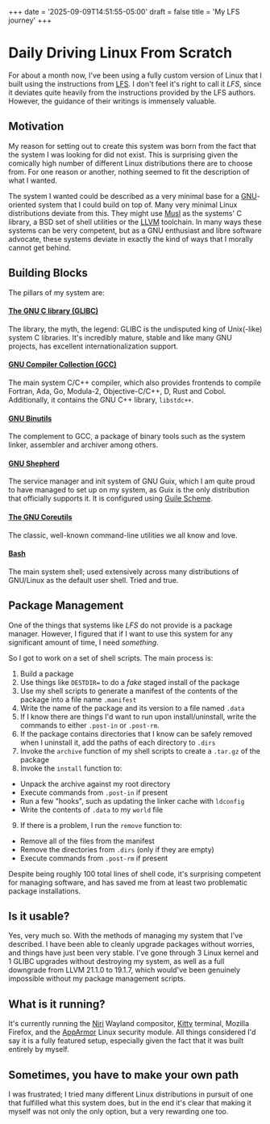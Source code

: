 +++
date = '2025-09-09T14:51:55-05:00'
draft = false
title = 'My LFS journey'
+++

Daily Driving Linux From Scratch
================================

For about a month now, I've been using a fully custom version of Linux
that I built using the instructions from [LFS](https://linuxfromscratch.org).
I don't feel it's right to call it *LFS*, since it deviates quite heavily from
the instructions provided by the LFS authors. However, the guidance of their writings
is immensely valuable.

Motivation
----------

My reason for setting out to create this system was born from the fact that the system I
was looking for did not exist. This is surprising given the comically high number of different
Linux distributions there are to choose from. For one reason or another, nothing seemed to fit
the description of what I wanted.

The system I wanted could be described as a very minimal base for a [GNU](https://gnu.org)-oriented system
that I could build on top of. Many very minimal Linux distributions deviate from this. They might use
[Musl](https://musl-libc.org) as the systems' C library, a BSD set of shell utilities or the [LLVM](https://llvm.org) toolchain.
In many ways these systems can be very competent, but as a GNU enthusiast and libre software advocate, these
systems deviate in exactly the kind of ways that I morally cannot get behind.

Building Blocks
---------------

The pillars of my system are:

#### [The GNU C library (GLIBC)](https://sourceware.org/glibc)
The library, the myth, the legend: GLIBC is the undisputed king
of Unix(-like) system C libraries. It's incredibly mature, stable
and like many GNU projects, has excellent internationalization support.

#### [GNU Compiler Collection (GCC)](https://gcc.gnu.org)
The main system C/C++ compiler, which also provides frontends to compile
Fortran, Ada, Go, Modula-2, Objective-C/C++, D, Rust and Cobol. Additionally,
it contains the GNU C++ library, `libstdc++`.

#### [GNU Binutils](https://sourceware.org/binutils)
The complement to GCC, a package of binary tools such as the system
linker, assembler and archiver among others.

#### [GNU Shepherd](https://gnu.org/software/shepherd)
The service manager and init system of GNU Guix, which I am quite proud
to have managed to set up on my system, as Guix is the only distribution
that officially supports it. It is configured using [Guile Scheme](https://gnu.org/software/guile).

#### [The GNU Coreutils](https://gnu.org/software/coreutils)
The classic, well-known command-line utilities we all know and love.

#### [Bash](https://gnu.org/software/bash)
The main system shell; used extensively across many distributions of
GNU/Linux as the default user shell. Tried and true.

Package Management
------------------

One of the things that systems like *LFS* do not provide is a package manager.
However, I figured that if I want to use this system for any significant amount of
time, I need *something*.

So I got to work on a set of shell scripts. The main process is:

1. Build a package
2. Use things like `DESTDIR=` to do a *fake* staged install of the package
3. Use my shell scripts to generate a manifest of the contents of the package
   into a file name `.manifest`
4. Write the name of the package and its version to a file named `.data`
5. If I know there are things I'd want to run upon install/uninstall,
   write the commands to either `.post-in` or `.post-rm`.
6. If the package contains directories that I know can be safely removed when I
   uninstall it, add the paths of each directory to `.dirs`
7. Invoke the `archive` function of my shell scripts to create a
   `.tar.gz` of the package
8. Invoke the `install` function to:
  + Unpack the archive against my root directory
  + Execute commands from `.post-in` if present
  + Run a few "hooks", such as updating the linker cache with `ldconfig`
  + Write the contents of `.data` to my `world` file
9. If there is a problem, I run the `remove` function to:
  + Remove all of the files from the manifest
  + Remove the directories from `.dirs` (only if they are empty)
  + Execute commands from `.post-rm` if present

Despite being roughly 100 total lines of shell code, it's surprising
competent for managing software, and has saved me from at least two
problematic package installations.

Is it usable?
-------------

Yes, very much so. With the methods of managing my system that I've described.
I have been able to cleanly upgrade packages without worries, and things have
just been very stable. I've gone through 3 Linux kernel and 1 GLIBC upgrades
without destroying my system, as well as a full downgrade from LLVM 21.1.0 to
19.1.7, which would've been genuinely impossible without my package management
scripts.

What is it running?
-------------------

It's currently running the [Niri](https://github.com/yalter/niri) Wayland compositor,
[Kitty](https://github.com/kovidgoyal/kitty) terminal, Mozilla Firefox, and the
[AppArmor](https://apparmor.net) Linux security module. All things considered I'd
say it is a fully featured setup, especially given the fact that it was built
entirely by myself.

Sometimes, you have to make your own path
-----------------------------------------

I was frustrated; I tried many different Linux distributions in pursuit of
one that fulfilled what this system does, but in the end it's clear that making
it myself was not only the only option, but a very rewarding one too.
